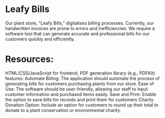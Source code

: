 # Leafy Bills
Our plant store, "Leafy Bills," digitalises billing processes. Currently, our handwritten invoices are prone to errors and inefficiencies. We require a software tool that can generate accurate and professional bills for our customers quickly and efficiently.
# Resources: 
HTML/CSS/JavaScript for frontend, PDF generation library (e.g., PDFKit)
features:
Automate Billing: The application should automate the process of generating bills for customers purchasing plants from our store.
Ease of Use: The software should be user-friendly, allowing our staff to input customer information and purchased items easily.
Save and Print: Enable the option to save bills for records and print them for customers
Charity Donation Option: Include an
option for customers to round up their
total to donate to a plant conservation
or environmental charity.
